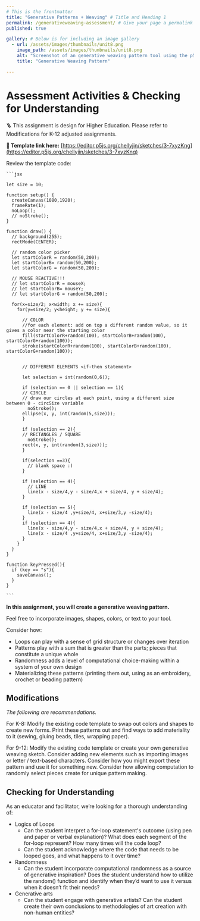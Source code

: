 ```yaml
---
# This is the frontmatter
title: "Generative Patterns + Weaving" # Title and Heading 1
permalink: /generativeweaving-assessment/ # Give your page a permalink
published: true

gallery: # Below is for including an image gallery
  - url: /assets/images/thumbnails/unit8.png
    image_path: /assets/images/thumbnails/unit8.png
    alt: "Screenshot of an generative weaving pattern tool using the p5.js web editor"
    title: "Generative Weaving Pattern"

---
```


# Assessment Activities & Checking for Understanding

🪜 This assignment is design for Higher Education. Please refer to Modifications for K-12 adjusted assignments.

**🔗 Template link here:** [https://editor.p5js.org/chellyjin/sketches/3-7xyzKng](https://editor.p5js.org/chellyjin/sketches/3-7xyzKng) 


Review the template code:
    
    ```jsx
    
    let size = 10;

    function setup() {
      createCanvas(1080,1920);
      frameRate(1);
      noLoop();
      // noStroke();
    }

    function draw() {
      // background(255);
      rectMode(CENTER);

      // random color picker 
      let startColorR = random(50,200);
      let startColorB= random(50,200);
      let startColorG = random(50,200);

      // MOUSE REACTIVE!!! 
      // let startColorR = mouseX;
      // let startColorB= mouseY;
      // let startColorG = random(50,200);

      for(x=size/2; x<width; x += size){
        for(y=size/2; y<height; y += size){

          // COLOR 
          //for each element: add on top a different random value, so it gives a color near the starting color 
          fill(startColorR+random(100), startColorB+random(100), startColorG+random(100));
          stroke(startColorR+random(100), startColorB+random(100), startColorG+random(100));


          // DIFFERENT ELEMENTS <if-then statement>

          let selection = int(random(0,6));

          if (selection == 0 || selection == 1){
          // CIRCLE
          // draw our circles at each point, using a different size between 0 - circSize variable 
            noStroke();
          ellipse(x, y, int(random(5,size))); 
          }

          if (selection == 2){
          // RECTANGLES / SQUARE
            noStroke();
          rect(x, y, int(random(3,size)));
          }

          if(selection ==3){
            // blank space :) 
          }

          if (selection == 4){
            // LINE
            line(x - size/4,y - size/4,x + size/4, y + size/4);
          }

          if (selection == 5){
            line(x - size/4 ,y+size/4, x+size/3,y -size/4);
          }
          if (selection == 4){
            line(x - size/4,y - size/4,x + size/4, y + size/4);
            line(x - size/4 ,y+size/4, x+size/3,y -size/4);
          }
        }
      }
    }

    function keyPressed(){
      if (key == "s"){
        saveCanvas();
      }
    }
    
    ```

**In this assignment, you will create a generative weaving pattern.**

Feel free to incorporate images, shapes, colors, or text to your tool. 

Consider how:

- Loops can play with a sense of grid structure or changes over iteration
- Patterns play with a sum that is greater than the parts; pieces that constitute a unique whole
- Randomness adds a level of computational choice-making within a system of your own design
- Materializing these patterns (printing them out, using as an embroidery, crochet or beading pattern)

## Modifications

*The following are recommendations.*

For K-8: Modify the existing code template to swap out colors and shapes to create new forms. Print these patterns out and find ways to add materiality to it (sewing, gluing beads, tiles, wrapping paper).

For 9-12: Modify the existing code template or create your own generative weaving sketch. Consider adding new elements such as importing images or letter / text-based characters. Consider how you might export these pattern and use it for something new. Consider how allowing computation to randomly select pieces create for unique pattern making.  

## Checking for Understanding

As an educator and facilitator, we’re looking for a thorough understanding of:

- Logics of Loops
    - Can the student interpret a for-loop statement's outcome (using pen and paper or verbal explanation)? What does each segment of the for-loop represent? How many times will the code loop?
    - Can the student acknowledge where the code that needs to be looped goes, and what happens to it over time?
- Randomness
    - Can the student incorporate computational randomness as a source of generative inspiration? Does the student understand how to utilize the random() function and identify when they’d want to use it versus when it doesn’t fit their needs?
- Generative arts
    - Can the student engage with generative artists? Can the student create their own conclusions to methodologies of art creation with non-human entities?


